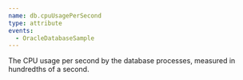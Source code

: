 ```yaml
---
name: db.cpuUsagePerSecond
type: attribute
events:
  - OracleDatabaseSample
---
```


The CPU usage per second by the database processes, measured in hundredths of a second.